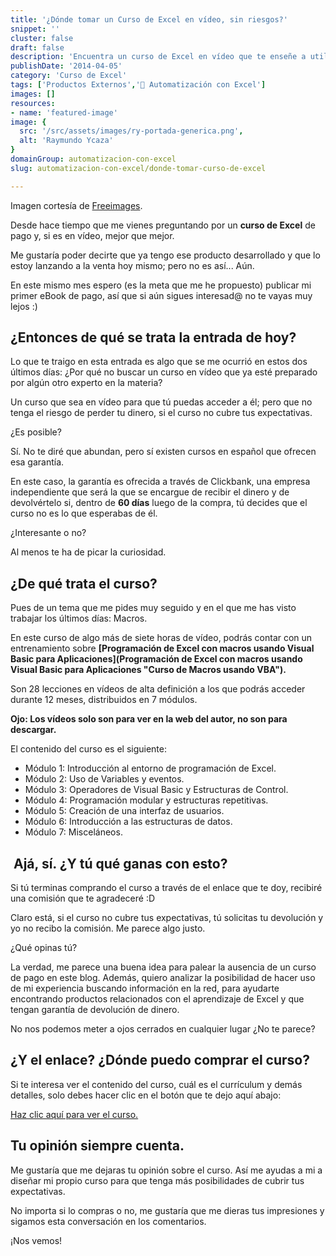 ```yaml
---
title: '¿Dónde tomar un Curso de Excel en vídeo, sin riesgos?'
snippet: ''
cluster: false
draft: false 
description: 'Encuentra un curso de Excel en vídeo que te enseñe a utilizar macros para mejorar tu productividad laboral. Explora opciones seguras y útiles.'
publishDate: '2014-04-05'
category: 'Curso de Excel'
tags: ['Productos Externos','🤖 Automatización con Excel']
images: []
resources: 
- name: 'featured-image'
image: {
  src: '/src/assets/images/ry-portada-generica.png',
  alt: 'Raymundo Ycaza'
}
domainGroup: automatizacion-con-excel
slug: automatizacion-con-excel/donde-tomar-curso-de-excel

---
```


Imagen cortesía de [Freeimages](http://www.freeimages.com/photo/121301 "Freeimages").

Desde hace tiempo que me vienes preguntando por un **curso de Excel** de pago y, si es en vídeo, mejor que mejor.

Me gustaría poder decirte que ya tengo ese producto desarrollado y que lo estoy lanzando a la venta hoy mismo; pero no es así... Aún.

En este mismo mes espero (es la meta que me he propuesto) publicar mi primer eBook de pago, así que si aún sigues interesad@ no te vayas muy lejos :)

## ¿Entonces de qué se trata la entrada de hoy?

Lo que te traigo en esta entrada es algo que se me ocurrió en estos dos últimos días: ¿Por qué no buscar un curso en vídeo que ya esté preparado por algún otro experto en la materia?

Un curso que sea en vídeo para que tú puedas acceder a él; pero que no tenga el riesgo de perder tu dinero, si el curso no cubre tus expectativas.

¿Es posible?

Sí. No te diré que abundan, pero sí existen cursos en español que ofrecen esa garantía.

En este caso, la garantía es ofrecida a través de Clickbank, una empresa independiente que será la que se encargue de recibir el dinero y de devolvértelo si, dentro de **60 días** luego de la compra, tú decides que el curso no es lo que esperabas de él.

¿Interesante o no?

Al menos te ha de picar la curiosidad.

## ¿De qué trata el curso?

Pues de un tema que me pides muy seguido y en el que me has visto trabajar los últimos días: Macros.

En este curso de algo más de siete horas de vídeo, podrás contar con un entrenamiento sobre **[Programación de Excel con macros usando Visual Basic para Aplicaciones](Programación de Excel con macros usando Visual Basic para Aplicaciones "Curso de Macros usando VBA").**

Son 28 lecciones en vídeos de alta definición a los que podrás acceder durante 12 meses, distribuidos en 7 módulos.

**Ojo: Los vídeos solo son para ver en la web del autor, no son para descargar.**

El contenido del curso es el siguiente:

- Módulo 1: Introducción al entorno de programación de Excel.
- Módulo 2: Uso de Variables y eventos.
- Módulo 3: Operadores de Visual Basic y Estructuras de Control.
- Módulo 4: Programación modular y estructuras repetitivas.
- Módulo 5: Creación de una interfaz de usuarios.
- Módulo 6: Introducción a las estructuras de datos.
- Módulo 7: Misceláneos.

##  Ajá, sí. ¿Y tú qué ganas con esto?

Si tú terminas comprando el curso a través de el enlace que te doy, recibiré una comisión que te agradeceré :D

Claro está, si el curso no cubre tus expectativas, tú solicitas tu devolución y yo no recibo la comisión. Me parece algo justo.

¿Qué opinas tú?

La verdad, me parece una buena idea para palear la ausencia de un curso de pago en este blog. Además, quiero analizar la posibilidad de hacer uso de mi experiencia buscando información en la red, para ayudarte encontrando productos relacionados con el aprendizaje de Excel y que tengan garantía de devolución de dinero.

No nos podemos meter a ojos cerrados en cualquier lugar ¿No te parece?

## ¿Y el enlace? ¿Dónde puedo comprar el curso?

Si te interesa ver el contenido del curso, cuál es el currículum y demás detalles, solo debes hacer clic en el botón que te dejo aquí abajo:

[Haz clic aquí para ver el curso.](http://bit.ly/RYREF001 "Comprar el curso")

## Tu opinión siempre cuenta.

Me gustaría que me dejaras tu opinión sobre el curso. Así me ayudas a mi a diseñar mi propio curso para que tenga más posibilidades de cubrir tus expectativas.

No importa si lo compras o no, me gustaría que me dieras tus impresiones y sigamos esta conversación en los comentarios.

¡Nos vemos!
